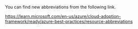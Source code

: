 You can find new abbreviations from the following link.
 
https://learn.microsoft.com/en-us/azure/cloud-adoption-framework/ready/azure-best-practices/resource-abbreviations